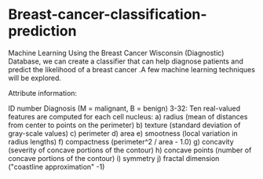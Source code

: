 # Breast-cancer-classification-prediction
Machine Learning
Using the Breast Cancer Wisconsin (Diagnostic) Database, 
we can create a classifier that can help diagnose patients and predict the likelihood of a breast cancer
.A few machine learning techniques will be explored.



Attribute information:

ID number
Diagnosis (M = malignant, B = benign)
3-32: Ten real-valued features are computed for each cell nucleus:
a) radius (mean of distances from center to points on the perimeter)
b) texture (standard deviation of gray-scale values)
c) perimeter
d) area
e) smootness (local variation in radius lengths)
f) compactness (perimeter^2 / area - 1.0)
g) concavity (severity of concave portions of the contour)
h) concave points (number of concave portions of the contour)
i) symmetry
j) fractal dimension ("coastline approximation" -1)
